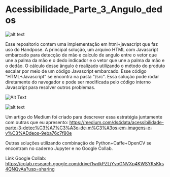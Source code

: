 # Acessibilidade_Parte_3_Angulo_dedos
![alt text](https://zenodo.org/badge/303412549.svg)

Esse repositorio contem uma implementação em html+javascript que faz uso do Handpose.
A principal solução, um arquivo HTML com Javascript embarcado para detecção de mão e calculo de angulo entre o vetor que une a palma da mão e o dedo indicador e o vetor que une a palma da mão e o dedão. O cálculo desse ângulo é realizado utilizando o método do produto escalar por meio de um código Javascript embarcado. Esse código "HTML+Javascript" se encontra na pasta "/src". Essa solução pode rodar diretamente do navegador e pode ser modificada pelo código interno Javascript para resolver outros problemas.

![Alt Text](https://github.com/LucaswasTaken/Acessibilidade_Parte_3_Angulo_dedos/blob/main/src/angulo_dedos.gif)

![alt text](https://miro.medium.com/max/709/1*UwH0y7rYQY8PNqbq2BvghA.png)

Um artigo do Medium foi criado para descrever essa estratégia juntamente com outras que eu apresento: https://medium.com/ds4data/acessibilidade-parte-3-detec%C3%A7%C3%A3o-de-m%C3%A3os-em-imagens-e-v%C3%ADdeos-9eba76c7f80e

Outras soluções utilizando combinação de Python+Caffe+OpenCV se encontram no caderno Jupyter e no Google Collab.

Link Google Collab: https://colab.research.google.com/drive/1wdkPZLjYvoGNVXp4KWSYKsKks4QNQvAa?usp=sharing
